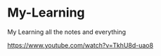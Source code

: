 # My-Learning
My Learning all the notes and everything

https://www.youtube.com/watch?v=TkhU8d-uao8
